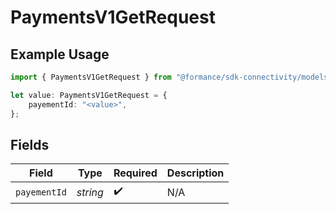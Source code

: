 # PaymentsV1GetRequest

## Example Usage

```typescript
import { PaymentsV1GetRequest } from "@formance/sdk-connectivity/models/operations";

let value: PaymentsV1GetRequest = {
    payementId: "<value>",
};
```

## Fields

| Field              | Type               | Required           | Description        |
| ------------------ | ------------------ | ------------------ | ------------------ |
| `payementId`       | *string*           | :heavy_check_mark: | N/A                |